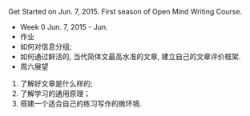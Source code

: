 Get Started on Jun. 7, 2015.
First season of Open Mind Writing Course.

* Week 0  Jun. 7, 2015 - Jun.
 * 作业
  * 如何对信息分组;
  * 如何通过鲜活的, 当代简体文最高水准的文章, 建立自己的文章评价框架. 
 * 周六展望 
  1. 了解好文章是什么样的;
  2. 了解学习的通用原理；
  3. 搭建一个适合自己的练习写作的微环境. 
  
